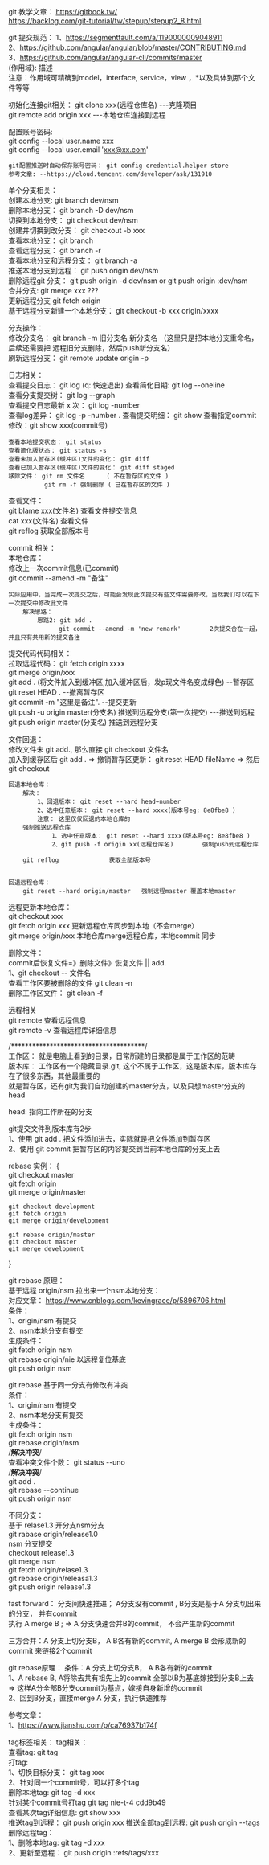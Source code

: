 git 教学文章： https://gitbook.tw/  
              https://backlog.com/git-tutorial/tw/stepup/stepup2_8.html  

git 提交规范： 
    1、https://segmentfault.com/a/1190000009048911      
    2、https://github.com/angular/angular/blob/master/CONTRIBUTING.md   
    3、https://github.com/angular/angular-cli/commits/master    
    <type>(作用域): 描述    
    注意：作用域可精确到model，interface, service，view ，*以及具体到那个文件等等   

初始化连接git相关： 
    git clone xxx(远程仓库名)            ---克隆项目  
    git remote add origin xxx           ---本地仓库连接到远程  

配置账号密码:     
    git config --local user.name xxx  
    git config --local user.email 'xxx@xx.com'  

    git配置推送时自动保存账号密码： git config credential.helper store            
    参考文章: --https://cloud.tencent.com/developer/ask/131910  

单个分支相关：  
    创建本地分支: git branch dev/nsm  
    删除本地分支： git branch -D dev/nsm  
    切换到本地分支： git checkout dev/nsm  
    创建并切换到改分支： git checkout -b xxx  
    查看本地分支： git branch  
    查看远程分支： git branch -r  
    查看本地分支和远程分支： git branch -a  
    推送本地分支到远程： git push origin dev/nsm  
    删除远程git 分支： git push origin -d dev/nsm  or  git push origin :dev/nsm  
    合并分支: git merge xxx  ???  
    更新远程分支 git fetch origin  
    基于远程分支新建一个本地分支： git checkout -b xxx origin/xxxx  

分支操作：   
    修改分支名： git branch -m 旧分支名  新分支名    （这里只是把本地分支重命名， 后续还需要把 远程旧分支删除，然后push新分支名）  
    刷新远程分支： git remote update origin -p  

日志相关：  
    查看提交日志： git log                  (q: 快速退出)
    查看简化日期: git log --oneline  
    查看分支提交树： git log --graph  
    查看提交日志最新 x 次： git log -number  
    查看log差异： git log -p -number  .
    查看提交明细： git show
    查看指定commit 修改：git show xxx(commit号)

    查看本地提交状态： git status  
    查看简化版状态： git status -s   
    查看未加入暂存区(缓冲区)文件的变化： git diff  
    查看已加入暂存区(缓冲区)文件的变化： git diff staged  
    移除文件： git rm 文件名      ( 不在暂存区的文件 )  
              git rm -f 强制删除 ( 已在暂存区的文件 )  

查看文件：  
    git blame xxx(文件名)   查看文件提交信息  
    cat xxx(文件名)         查看文件  
    git reflog              获取全部版本号  


commit 相关：  
    本地仓库：  
        修改上一次commit信息(已commit)  
            git commit --amend -m "备注"  
    
    
    实际应用中，当完成一次提交之后，可能会发现此次提交有些文件需要修改，当然我们可以在下一次提交中修改此文件  
        解决思路：   
            思路2: git add .  
                  git commit --amend -m 'new remark'        2次提交合在一起，并且只有共用新的提交备注  


提交代码代码相关：  
    拉取远程代码： git fetch origin xxxx  
    git merge origin/xxx  
    git add . (将文件加入到缓冲区,加入缓冲区后，发p现文件名变成绿色)   --暂存区  
    git reset HEAD .                                              --撤离暂存区  
    git commit -m "这里是备注".                                    --提交更新  
    git push -u origin master(分支名) 推送到远程分支(第一次提交)     ---推送到远程  
    git push origin master(分支名)    推送到远程分支   

文件回退：  
    修改文件未 git add., 那么直接 git checkout 文件名  
    加入到缓存区后 git add .  =>    撤销暂存区更新： git reset HEAD fileName    => 然后git checkout  

    回退本地仓库：  
        解决：    
            1、回退版本： git reset --hard head~number  
            2、选中任意版本： git reset --hard xxxx(版本号eg: 8e8fbe8 )    
            注意： 这里仅仅回退的本地仓库的  
        强制推送远程仓库  
                1、选中任意版本： git reset --hard xxxx(版本号eg: 8e8fbe8 )    
                2、git push -f origin xx(远程仓库名)        强制push到远程仓库  

        git reflog              获取全部版本号  

    
    回退远程仓库：  
        git reset --hard origin/master   强制远程master 覆盖本地master  

远程更新本地仓库：  
    git checkout xxx  
    git fetch origin xxx   更新远程仓库同步到本地（不会merge）  
    git merge origin/xxx   本地仓库merge远程仓库，本地commit 同步  

删除文件：  
    commit后恢复文件=》删除文件》恢复文件 || add.  
        1、git checkout -- 文件名  
    查看工作区要被删除的文件 git clean -n  
    删除工作区文件： git clean -f  

远程相关  
    git remote          查看远程信息  
    git remote -v       查看远程库详细信息  
    
/**************************************/  
工作区： 就是电脑上看到的目录，日常所建的目录都是属于工作区的范畴  
版本库： 工作区有一个隐藏目录.git, 这个不属于工作区，这是版本库，版本库存在了很多东西，其他最重要的  
         就是暂存区，还有git为我们自动创建的master分支，以及只想master分支的head  
        
head: 指向工作所在的分支  

git提交文件到版本库有2步  
1、使用 git add . 把文件添加进去，实际就是把文件添加到暂存区  
2、使用 git commit 把暂存区的内容提交到当前本地仓库的分支上去   


rebase 实例： {  
    git checkout master  
    git fetch origin  
    git merge origin/master  

    git checkout development  
    git fetch origin  
    git merge origin/development  

    git rebase origin/master  
    git checkout master  
    git merge development  
}  

git rebase 原理：  
基于远程 origin/nsm  拉出来一个nsm本地分支：  
对应文章： https://www.cnblogs.com/kevingrace/p/5896706.html  
条件：  
    1、origin/nsm 有提交  
    2、nsm本地分支有提交  
生成条件：  
    git fetch origin nsm      
    git rebase  origin/nie  以远程复位基底   
    git push origin nsm  

git rebase 基于同一分支有修改有冲突  
条件：   
    1、origin/nsm 有提交  
    2、nsm本地分支有提交  
生成条件：   
    git fetch origin nsm  
    git rebase origin/nsm  
    /****解决冲突****/  
    查看冲突文件个数： git status --uno  
    /****解决冲突****/  
    git add .  
    git rebase --continue     
    git push origin nsm  

不同分支：  
    基于 relase1.3 开分支nsm分支  
    git rabase origin/release1.0  
    nsm 分支提交  
    checkout release1.3  
    git merge nsm  
    git fetch origin/relase1.3  
    git rebase origin/releasa1.3  
    git push origin release1.3  

fast forward： 分支间快速推进； A分支没有commit , B分支是基于A 分支切出来的分支， 并有commit   
               执行 A merge B ;        => A 分支快速合并B的commit， 不会产生新的commit   

三方合并：A 分支上切分支B， A B各有新的commit, A merge B 会形成新的commit 来链接2个commit  

git rebase原理： 条件：A 分支上切分支B， A B各有新的commit  
                    1、A rebase B,   A将除去共有祖先上的commit 全部以B为基底嫁接到分支B上去   => 这样A分全部B分支commit为基点，嫁接自身新增的commit   
                    2、回到B分支，直接merge A 分支，执行快速推荐  

参考文章：   
    1、https://www.jianshu.com/p/ca76937b174f  



tag标签相关：
tag相关：   
    查看tag: git tag    
    打tag:      
        1、切换目标分支： git tag xxx           
        2、针对同一个commit号，可以打多个tag   
    删除本地tag: git tag -d xxx      
    针对某个commit号打tag  git tag nie-t-4 cdd9b49      
    查看某次tag详细信息: git show xxx   
    推送tag到远程： git push origin xxx 
    推送全部tag到远程:  git push origin --tags  
    删除远程tag：   
        1、删除本地tag: git tag -d xxx  
        2、更新至远程： git push origin :refs/tags/xxx  

